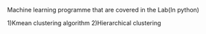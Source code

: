 Machine learning programme that are covered in the Lab(In python)

1)Kmean clustering algorithm
2)Hierarchical clustering
